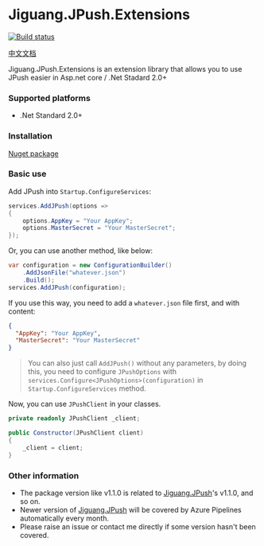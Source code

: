 # Jiguang.JPush.Extensions

[![Build status](https://wdcdavyc.visualstudio.com/Jiguang.JPush.Extensions/_apis/build/status/Jiguang.JPush.Extensions-ASP.NET%20Core-CI)](https://wdcdavyc.visualstudio.com/Jiguang.JPush.Extensions/_build/latest?definitionId=11)

[中文文档](README-CN.md)

Jiguang.JPush.Extensions is an extension library that allows you to use JPush easier in Asp.net core / .Net Stadard 2.0+

### Supported platforms

- .Net Standard 2.0+

### Installation

[Nuget package](https://www.nuget.org/packages/Jiguang.JPush.Extensions/)

### Basic use

Add JPush into `Startup.ConfigureServices`:

```c#
services.AddJPush(options =>
{
    options.AppKey = "Your AppKey";
    options.MasterSecret = "Your MasterSecret";
});
```

Or, you can use another method, like below:

```c#
var configuration = new ConfigurationBuilder()
    .AddJsonFile("whatever.json")
    .Build();
services.AddJPush(configuration);
```

If you use this way, you need to add a `whatever.json` file first, and with content:

```json
{
  "AppKey": "Your AppKey",
  "MasterSecret": "Your MasterSecret"
}
```

> You can also just call `AddJPush()` without any parameters, by doing this, you need to configure `JPushOptions` with `services.Configure<JPushOptions>(configuration)` in `Startup.ConfigureServices` method.

Now, you can use `JPushClient` in your classes.

```c#
private readonly JPushClient _client;

public Constructor(JPushClient client)
{
    _client = client;
}
```

### Other information

-  The package version like v1.1.0 is related to [Jiguang.JPush](https://www.nuget.org/packages/Jiguang.JPush/)'s v1.1.0, and so on.
-  Newer version of [Jiguang.JPush](https://www.nuget.org/packages/Jiguang.JPush/) will be covered by Azure Pipelines automatically every month.
-  Please raise an issue or contact me directly if some version hasn't been covered.
